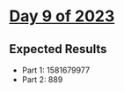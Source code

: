 # [Day 9 of 2023](https://adventofcode.com/2023/day/9)

## Expected Results

- Part 1: 1581679977
- Part 2: 889
